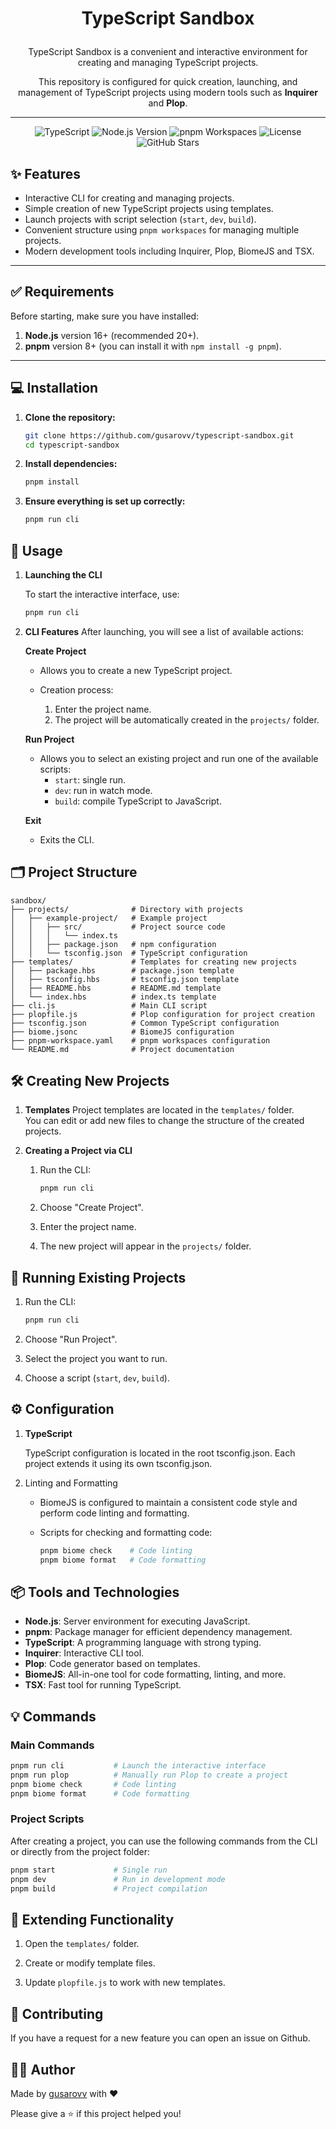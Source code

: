 # <p align="center"><b>TypeScript Sandbox</b></p>

<p align="center">TypeScript Sandbox is a convenient and interactive environment for creating and managing TypeScript projects.</p>

<p align="center">This repository is configured for quick creation, launching, and management of TypeScript projects using modern tools such as <b>Inquirer</b> and <b>Plop</b>.</p>

---

<p align="center">
  <img src="https://img.shields.io/badge/TypeScript-%E2%9C%94-blue?style=flat&logo=typescript&logoColor=white" alt="TypeScript"/>
  <img src="https://img.shields.io/badge/Node.js-%3E%3D16-green?style=flat&logo=node.js&logoColor=white" alt="Node.js Version"/>
  <img src="https://img.shields.io/badge/pnpm-Workspaces-ffa500?style=flat&logo=pnpm&logoColor=white" alt="pnpm Workspaces"/>
  <img src="https://img.shields.io/badge/License-MIT-brightgreen?style=flat&logo=open-source-initiative&logoColor=white" alt="License"/>
  <img src="https://img.shields.io/github/stars/gusarovv/typescript-sandbox?style=flat&logo=github&logoColor=white&color=purple" alt="GitHub Stars"/>
</p>

## ✨ **Features**

- Interactive CLI for creating and managing projects.
- Simple creation of new TypeScript projects using templates.
- Launch projects with script selection (`start`, `dev`, `build`).
- Convenient structure using `pnpm workspaces` for managing multiple projects.
- Modern development tools including Inquirer, Plop, BiomeJS and TSX.

---

## ✅ **Requirements**

Before starting, make sure you have installed:

1. **Node.js** version 16+ (recommended 20+).
2. **pnpm** version 8+ (you can install it with `npm install -g pnpm`).

---

## 💻 **Installation**

1. **Clone the repository:**

   ```bash
   git clone https://github.com/gusarovv/typescript-sandbox.git
   cd typescript-sandbox
   ```

2. **Install dependencies:**

   ```bash
   pnpm install
   ```

3. **Ensure everything is set up correctly:**

   ```bash
   pnpm run cli
   ```

## 📖 **Usage**

1. **Launching the CLI**

    To start the interactive interface, use:
    ```bash
    pnpm run cli
    ```

2. **CLI Features**
After launching, you will see a list of available actions:

    **Create Project**
      * Allows you to create a new TypeScript project.

      * Creation process:
        1. Enter the project name.
        2. The project will be automatically created in the `projects/` folder.

    **Run Project**
      * Allows you to select an existing project and run one of the available scripts:
        * `start`: single run.
        * `dev`: run in watch mode.
        * `build`: compile TypeScript to JavaScript.

    **Exit**
      * Exits the CLI.

## 🗂️ **Project Structure**
```plaintext
sandbox/
├── projects/              # Directory with projects
│   ├── example-project/   # Example project
│   │   ├── src/           # Project source code
│   │   │   └── index.ts
│   │   ├── package.json   # npm configuration
│   │   └── tsconfig.json  # TypeScript configuration
├── templates/             # Templates for creating new projects
│   ├── package.hbs        # package.json template
│   ├── tsconfig.hbs       # tsconfig.json template
│   ├── README.hbs         # README.md template
│   └── index.hbs          # index.ts template
├── cli.js                 # Main CLI script
├── plopfile.js            # Plop configuration for project creation
├── tsconfig.json          # Common TypeScript configuration
├── biome.jsonc            # BiomeJS configuration
├── pnpm-workspace.yaml    # pnpm workspaces configuration
└── README.md              # Project documentation
```

## 🛠️ **Creating New Projects**
1. **Templates**
Project templates are located in the `templates/` folder.\
You can edit or add new files to change the structure of the created projects.

2. **Creating a Project via CLI**
    1. Run the CLI:
        ```bash
        pnpm run cli
        ``` 

    2. Choose "Create Project".

    3. Enter the project name.

    4. The new project will appear in the `projects/` folder.

## 🚀 **Running Existing Projects**
1. Run the CLI:
    ```bash
    pnpm run cli
    ```

2. Choose "Run Project".

3. Select the project you want to run.

4. Choose a script (`start`, `dev`, `build`).

## ⚙️ **Configuration**

1. **TypeScript**

    TypeScript configuration is located in the root tsconfig.json. Each project extends it using its own tsconfig.json.

2. Linting and Formatting

    * BiomeJS is configured to maintain a consistent code style and perform code linting and formatting.

    * Scripts for checking and formatting code:
        ```bash
        pnpm biome check    # Code linting
        pnpm biome format   # Code formatting
        ```

## 📦 **Tools and Technologies**
* **Node.js**: Server environment for executing JavaScript.
* **pnpm**: Package manager for efficient dependency management.
* **TypeScript**: A programming language with strong typing.
* **Inquirer**: Interactive CLI tool.
* **Plop**: Code generator based on templates.
* **BiomeJS**: All-in-one tool for code formatting, linting, and more.
* **TSX**: Fast tool for running TypeScript.

## 💡 **Commands**

### Main Commands
```bash
pnpm run cli           # Launch the interactive interface
pnpm run plop          # Manually run Plop to create a project
pnpm biome check       # Code linting
pnpm biome format      # Code formatting
```
### Project Scripts
After creating a project, you can use the following commands from the CLI or directly from the project folder:
```bash
pnpm start             # Single run
pnpm dev               # Run in development mode
pnpm build             # Project compilation
```

## 🔮 **Extending Functionality**

1. Open the `templates/` folder.

2. Create or modify template files.

3. Update `plopfile.js` to work with new templates.

## 💎 **Contributing**
If you have a request for a new feature you can open an issue on Github.

## 👨‍💻 **Author**
Made by [gusarovv](https://github.com/gusarovv) with ❤️

Please give a ⭐️ if this project helped you!